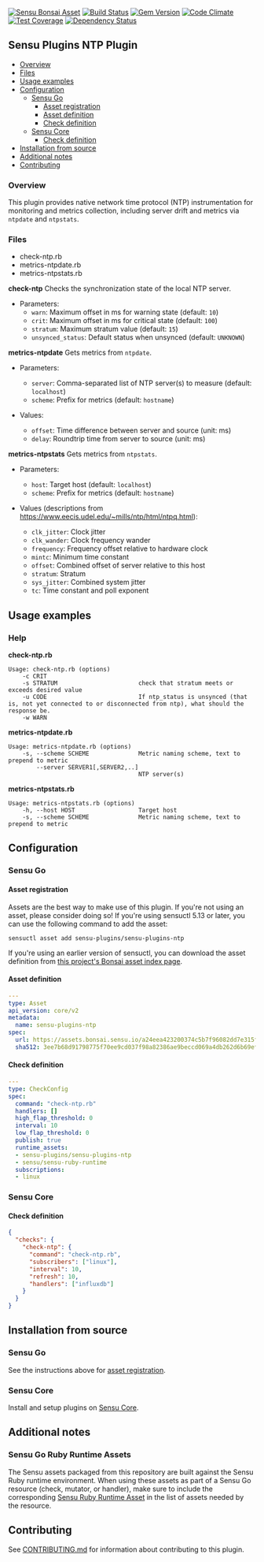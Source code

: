 [![Sensu Bonsai Asset](https://img.shields.io/badge/Bonsai-Download%20Me-brightgreen.svg?colorB=89C967&logo=sensu)](https://bonsai.sensu.io/assets/sensu-plugins/sensu-plugins-ntp)
[ ![Build Status](https://travis-ci.org/sensu-plugins/sensu-plugins-ntp.svg?branch=master)](https://travis-ci.org/sensu-plugins/sensu-plugins-ntp)
[![Gem Version](https://badge.fury.io/rb/sensu-plugins-ntp.svg)](http://badge.fury.io/rb/sensu-plugins-ntp)
[![Code Climate](https://codeclimate.com/github/sensu-plugins/sensu-plugins-ntp/badges/gpa.svg)](https://codeclimate.com/github/sensu-plugins/sensu-plugins-ntp)
[![Test Coverage](https://codeclimate.com/github/sensu-plugins/sensu-plugins-ntp/badges/coverage.svg)](https://codeclimate.com/github/sensu-plugins/sensu-plugins-ntp)
[![Dependency Status](https://gemnasium.com/sensu-plugins/sensu-plugins-ntp.svg)](https://gemnasium.com/sensu-plugins/sensu-plugins-ntp)


## Sensu Plugins NTP Plugin

- [Overview](#overview)
- [Files](#files)
- [Usage examples](#usage-examples)
- [Configuration](#configuration)
  - [Sensu Go](#sensu-go)
    - [Asset registration](#asset-registration)
    - [Asset definition](#asset-definition)
    - [Check definition](#check-definition)
  - [Sensu Core](#sensu-core)
    - [Check definition](#check-definition)
- [Installation from source](#installation-from-source)
- [Additional notes](#additional-notes)
- [Contributing](#contributing)

### Overview

This plugin provides native network time protocol (NTP) instrumentation for monitoring and metrics collection, including server drift and metrics via `ntpdate` and `ntpstats`.

### Files
 * check-ntp.rb
 * metrics-ntpdate.rb
 * metrics-ntpstats.rb
 
**check-ntp** 
Checks the synchronization state of the local NTP server.

* Parameters:
  - `warn`: Maximum offset in ms for warning state (default: `10`)
  - `crit`: Maximum offset in ms for critical state (default: `100`)
  - `stratum`: Maximum stratum value (default: `15`)
  - `unsynced_status`: Default status when unsynced (default: `UNKNOWN`)

**metrics-ntpdate**
Gets metrics from `ntpdate`.

* Parameters:
  - `server`: Comma-separated list of NTP server(s) to measure (default: `localhost`)
  - `scheme`: Prefix for metrics (default: `hostname`)

* Values:
  - `offset`: Time difference between server and source (unit: ms)
  - `delay`: Roundtrip time from server to source (unit: ms)

**metrics-ntpstats**
Gets metrics from `ntpstats`.

* Parameters:
  - `host`: Target host (default: `localhost`)
  - `scheme`: Prefix for metrics (default: `hostname`)

* Values (descriptions from https://www.eecis.udel.edu/~mills/ntp/html/ntpq.html):
  - `clk_jitter`: Clock jitter
  - `clk_wander`: Clock frequency wander
  - `frequency`: Frequency offset relative to hardware clock
  - `mintc`: Minimum time constant
  - `offset`: Combined offset of server relative to this host
  - `stratum`: Stratum
  - `sys_jitter`: Combined system jitter
  - `tc`: Time constant and poll exponent

## Usage examples

### Help

**check-ntp.rb**
```
Usage: check-ntp.rb (options)
    -c CRIT
    -s STRATUM                       check that stratum meets or exceeds desired value
    -u CODE                          If ntp_status is unsynced (that is, not yet connected to or disconnected from ntp), what should the response be.
    -w WARN
```

**metrics-ntpdate.rb**
```
Usage: metrics-ntpdate.rb (options)
    -s, --scheme SCHEME              Metric naming scheme, text to prepend to metric
        --server SERVER1[,SERVER2,..]
                                     NTP server(s)
```

**metrics-ntpstats.rb**
```
Usage: metrics-ntpstats.rb (options)
    -h, --host HOST                  Target host
    -s, --scheme SCHEME              Metric naming scheme, text to prepend to metric
```

## Configuration
### Sensu Go
#### Asset registration

Assets are the best way to make use of this plugin. If you're not using an asset, please consider doing so! If you're using sensuctl 5.13 or later, you can use the following command to add the asset: 

`sensuctl asset add sensu-plugins/sensu-plugins-ntp`

If you're using an earlier version of sensuctl, you can download the asset definition from [this project's Bonsai asset index page](https://bonsai.sensu.io/assets/sensu-plugins/sensu-plugins-ntp).

#### Asset definition

```yaml
---
type: Asset
api_version: core/v2
metadata:
  name: sensu-plugins-ntp
spec:
  url: https://assets.bonsai.sensu.io/a24eea423200374c5b7f96082dd7e315fc1ea814/sensu-plugins-ntp_2.0.0_centos_linux_amd64.tar.gz
  sha512: 3ee7b68d91798775f70ee9cd037f98a82386ae9beccd069a4db262d6b69ef49db65a1415cc40c2a6c8726447f0cf4978a332968edf132cd79805ce4f68889a5a
```

#### Check definition

```yaml
---
type: CheckConfig
spec:
  command: "check-ntp.rb"
  handlers: []
  high_flap_threshold: 0
  interval: 10
  low_flap_threshold: 0
  publish: true
  runtime_assets:
  - sensu-plugins/sensu-plugins-ntp
  - sensu/sensu-ruby-runtime
  subscriptions:
  - linux
```

### Sensu Core

#### Check definition
```json
{
  "checks": {
    "check-ntp": {
      "command": "check-ntp.rb",
      "subscribers": ["linux"],
      "interval": 10,
      "refresh": 10,
      "handlers": ["influxdb"]
    }
  }
}
```

## Installation from source

### Sensu Go

See the instructions above for [asset registration](#asset-registration).

### Sensu Core

Install and setup plugins on [Sensu Core](https://docs.sensu.io/sensu-core/latest/installation/installing-plugins/).

## Additional notes

### Sensu Go Ruby Runtime Assets

The Sensu assets packaged from this repository are built against the Sensu Ruby runtime environment. When using these assets as part of a Sensu Go resource (check, mutator, or handler), make sure to include the corresponding [Sensu Ruby Runtime Asset](https://bonsai.sensu.io/assets/sensu/sensu-ruby-runtime) in the list of assets needed by the resource.

## Contributing

See [CONTRIBUTING.md](https://github.com/sensu-plugins/sensu-plugins-ntp/blob/master/CONTRIBUTING.md) for information about contributing to this plugin.
